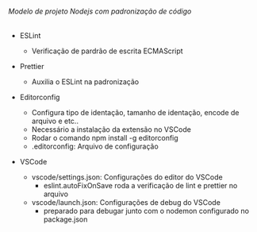 ###### Modelo de projeto Nodejs com padronização de código

- ESLint

  - Verificação de pardrão de escrita ECMAScript

- Prettier

  - Auxilia o ESLint na padronização

- Editorconfig

  - Configura tipo de identação, tamanho de identação, encode de arquivo e etc..
  - Necessário a instalação da extensão no VSCode
  - Rodar o comando npm install -g editorconfig
  - .editorconfig: Arquivo de configuração

- VSCode
  - vscode/settings.json: Configurações do editor do VSCode
    - eslint.autoFixOnSave roda a verificação de lint e prettier no arquivo
  - vscode/launch.json: Configurações de debug do VSCode
    - preparado para debugar junto com o nodemon configurado no package.json
